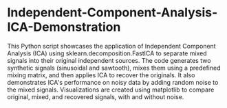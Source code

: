 # Independent-Component-Analysis-ICA-Demonstration
This Python script showcases the application of Independent Component Analysis (ICA) using sklearn.decomposition.FastICA to separate mixed signals into their original independent sources.
The code generates two synthetic signals (sinusoidal and sawtooth), mixes them using a predefined mixing matrix, and then applies ICA to recover the originals. It also demonstrates ICA's performance on noisy data by adding random noise to the mixed signals. Visualizations are created using matplotlib to compare original, mixed, and recovered signals, with and without noise.


